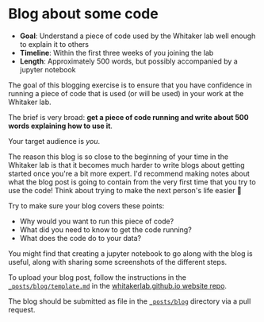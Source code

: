 # Blog about some code

* **Goal**: Understand a piece of code used by the Whitaker lab well enough to explain it to others
* **Timeline**: Within the first three weeks of you joining the lab
* **Length**: Approximately 500 words, but possibly accompanied by a jupyter notebook

The goal of this blogging exercise is to ensure that you have confidence in running a piece of code that is used (or will be used) in your work at the Whitaker lab.

The brief is very broad: **get a piece of code running and write about 500 words explaining how to use it**.

Your target audience is *you*.

The reason this blog is so close to the beginning of your time in the Whitaker lab is that it becomes much harder to write blogs about getting started once you're a bit more expert.
I'd recommend making notes about what the blog post is going to contain from the very first time that you try to use the code!
Think about trying to make the next person's life easier :raised_hands:

Try to make sure your blog covers these points:

* Why would you want to run this piece of code?
* What did you need to know to get the code running?
* What does the code do to your data?

You might find that creating a jupyter notebook to go along with the blog is useful, along with sharing some screenshots of the different steps.

To upload your blog post, follow the instructions in the [`_posts/blog/template.md`](https://github.com/WhitakerLab/whitakerlab.github.io/blob/master/_posts/blog/template.md) in the [whitakerlab.github.io website repo](https://github.com/WhitakerLab/whitakerlab.github.io).

The blog should be submitted as file in the [`_posts/blog`](https://github.com/WhitakerLab/whitakerlab.github.io/tree/master/_posts/blog) directory via a pull request.

